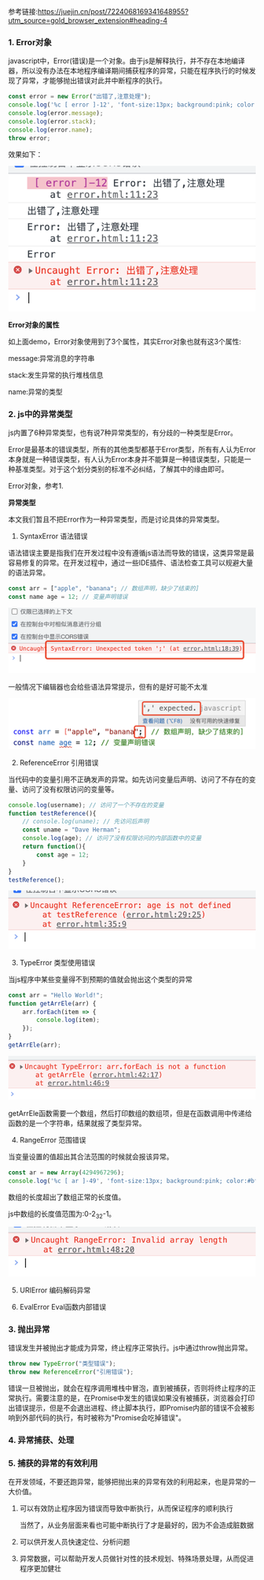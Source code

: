 参考链接:https://juejin.cn/post/7224068169341648955?utm_source=gold_browser_extension#heading-4

### 1. Error对象

javascript中，Error(错误)是一个对象。由于js是解释执行，并不存在本地编译器，所以没有办法在本地程序编译期间捕获程序的异常，只能在程序执行的时候发现了异常，才能够抛出错误对此并中断程序的执行。

```js
const error = new Error("出错了,注意处理");
console.log('%c [ error ]-12', 'font-size:13px; background:pink; color:#bf2c9f;', error)
console.log(error.message);
console.log(error.stack);
console.log(error.name);
throw error;
```

效果如下：

![抛出异常了](./images/i7.png)

**Error对象的属性**

如上面demo，Error对象使用到了3个属性，其实Error对象也就有这3个属性:

message:异常消息的字符串

stack:发生异常的执行堆栈信息

name:异常的类型
### 2. js中的异常类型

js内置了6种异常类型，也有说7种异常类型的，有分歧的一种类型是Error。

Error是最基本的错误类型，所有的其他类型都基于Error类型，所有有人认为Error本身就是一种错误类型，有人认为Error本身并不能算是一种错误类型，只能是一种基准类型。对于这个划分类别的标准不必纠结，了解其中的缘由即可。

Error对象，参考1.

**异常类型**

本文我们暂且不把Error作为一种异常类型，而是讨论具体的异常类型。

1. SyntaxError 语法错误

语法错误主要是指我们在开发过程中没有遵循js语法而导致的错误，这类异常是最容易修复的异常。在开发过程中，通过一些IDE插件、语法检查工具可以规避大量的语法异常。

```ts
const arr = ["apple", "banana"; // 数组声明，缺少了结束的]
const name age = 12; // 变量声明错误
```

![语法错误](./images/i8.png)

一般情况下编辑器也会给些语法异常提示，但有的是好可能不太准

![编辑器语法异常提示](./images/i9.png)

2. ReferenceError 引用错误

当代码中的变量引用不正确发声的异常。如先访问变量后声明、访问了不存在的变量、访问了没有权限访问的变量等。

```js
console.log(username); // 访问了一个不存在的变量
function testReference(){
    // console.log(uname); // 先访问后声明
    const uname = "Dave Herman";
    console.log(age); // 访问了没有权限访问的内部函数中的变量
    return function(){
        const age = 12;
    }
}
testReference();
```

![引用错误](./images/i10.png)

3. TypeError 类型使用错误

当js程序中某些变量得不到预期的值就会抛出这个类型的异常

```js
const arr = "Hello World!";
function getArrEle(arr) {
    arr.forEach(item => {
        console.log(item);
    });
}
getArrEle(arr);
```

![类型异常](./images/i11.png)

getArrEle函数需要一个数组，然后打印数组的数组项，但是在函数调用中传递给函数的是一个字符串，结果就报了类型异常。

4. RangeError 范围错误

当变量设置的值超出其合法范围的时候就会报该异常。

```js
const ar = new Array(4294967296);
console.log('%c [ ar ]-49', 'font-size:13px; background:pink; color:#bf2c9f;', ar)
```

数组的长度超出了数组正常的长度值。

js中数组的长度值范围为:0-2<sub>32</sub>-1。

![范围异常](./images/i12.png)

5. URIError 编码解码异常

6. EvalError Eval函数内部错误

### 3. 抛出异常

错误发生并被抛出才能成为异常，终止程序正常执行。js中通过throw抛出异常。

```js
throw new TypeError("类型错误");
throw new ReferenceError("引用错误");
```

错误一旦被抛出，就会在程序调用堆栈中冒泡，直到被捕获，否则将终止程序的正常执行。需要注意的是，在Promise中发生的错误如果没有被捕获，浏览器会打印出错误提示，但是不会退出进程、终止脚本执行，即Promise内部的错误不会被影响到外部代码的执行，有时被称为"Promise会吃掉错误"。

### 4. 异常捕获、处理

### 5. 捕获的异常的有效利用

在开发领域，不要还跑异常，能够把抛出来的异常有效的利用起来，也是异常的一大价值。

1. 可以有效防止程序因为错误而导致中断执行，从而保证程序的顺利执行

    当然了，从业务层面来看也可能中断执行了才是最好的，因为不会造成脏数据

2. 可以供开发人员快速定位、分析问题

3. 异常数据，可以帮助开发人员做针对性的技术规划、特殊场景处理，从而促进程序更加健壮